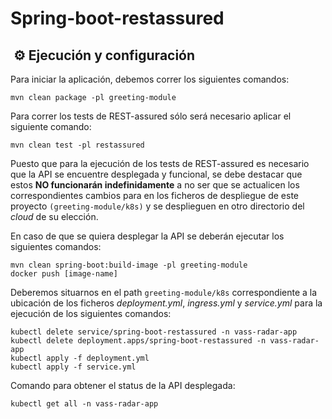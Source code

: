 # Spring-boot-restassured
## ️ ⚙️ Ejecución ️y configuración
Para iniciar la aplicación, debemos correr los siguientes comandos:
```
mvn clean package -pl greeting-module
```
Para correr los tests de REST-assured sólo será necesario aplicar el 
siguiente comando:
```
mvn clean test -pl restassured
```

Puesto que para la ejecución de los tests de REST-assured es necesario 
que la API se encuentre desplegada y funcional, se debe destacar que 
estos **NO funcionarán indefinidamente** a no ser que se actualicen 
los correspondientes cambios para en los ficheros de despliegue de 
este proyecto `(greeting-module/k8s)` y se desplieguen en otro 
directorio del *cloud* de su elección.

En caso de que se quiera desplegar la API se deberán ejecutar los 
siguientes comandos:
```
mvn clean spring-boot:build-image -pl greeting-module
docker push [image-name]
```
Deberemos situarnos en el path `greeting-module/k8s`
correspondiente a la ubicación de los ficheros *deployment.yml*,
*ingress.yml* y *service.yml* para la ejecución de los siguientes
comandos:
```
kubectl delete service/spring-boot-restassured -n vass-radar-app
kubectl delete deployment.apps/spring-boot-restassured -n vass-radar-app
kubectl apply -f deployment.yml
kubectl apply -f service.yml
```

Comando para obtener el status de la API desplegada:
```
kubectl get all -n vass-radar-app
```